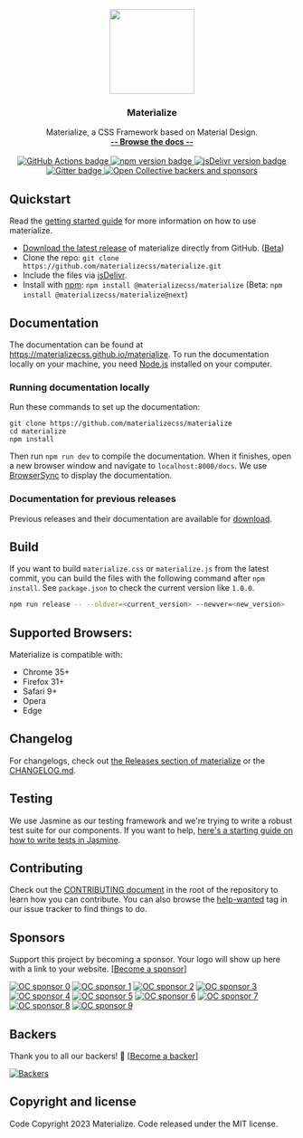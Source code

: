 <p align="center">
  <a href="https://materializecss.github.io/materialize/">
    <img src="https://materializecss.github.io/materialize/res/materialize.svg" width="150">
  </a>
</p>

<h3 align="center">Materialize</h3>

<p align="center">
  Materialize, a CSS Framework based on Material Design.
  <br>
  <a href="https://materializecss.github.io/materialize/"><strong>-- Browse the docs --</strong></a>
  <br>
  <br>
  <a href="https://github.com/materializecss/materialize/actions/">
    <img src="https://github.com/materializecss/materialize/actions/workflows/nightly.yml/badge.svg" alt="GitHub Actions badge">
  </a>
  <a href="https://www.npmjs.com/package/@materializecss/materialize">
    <img src="https://badge.fury.io/js/%40materializecss%2Fmaterialize.svg" alt="npm version badge">
  </a>
  <a href="https://www.jsdelivr.com/package/npm/@materializecss/materialize">
    <img src="https://data.jsdelivr.com/v1/package/npm/@materializecss/materialize/badge" alt="jsDelivr version badge">
  </a>
  <a href="https://gitter.im/materializecss/materialize">
    <img src="https://badges.gitter.im/Join%20Chat.svg" alt="Gitter badge">
  </a>
  <a href="https://opencollective.com/materialize">
    <img alt="Open Collective backers and sponsors" src="https://img.shields.io/opencollective/all/materialize">
  </a>
</p>

## Quickstart
Read the [getting started guide](https://materializecss.github.io/materialize/getting-started.html) for more information on how to use materialize.

- [Download the latest release](https://github.com/materializecss/materialize/releases/latest) of materialize directly from GitHub. ([Beta](https://github.com/materializecss/materialize/releases/))
- Clone the repo: `git clone https://github.com/materializecss/materialize.git`
- Include the files via [jsDelivr](https://www.jsdelivr.com/package/npm/@materializecss/materialize).
- Install with [npm](https://www.npmjs.com): `npm install @materializecss/materialize` (Beta: `npm install @materializecss/materialize@next`)

## Documentation
The documentation can be found at <https://materializecss.github.io/materialize>. To run the documentation locally on your machine, you need [Node.js](https://nodejs.org/en/) installed on your computer.

### Running documentation locally
Run these commands to set up the documentation:

```shell
git clone https://github.com/materializecss/materialize
cd materialize
npm install
```

Then run `npm run dev` to compile the documentation. When it finishes, open a new browser window and navigate to `localhost:8000/docs`. We use [BrowserSync](https://www.browsersync.io/) to display the documentation.

### Documentation for previous releases
Previous releases and their documentation are available for [download](https://github.com/materializecss/materialize/releases).

## Build
If you want to build `materialize.css` or `materialize.js` from the latest commit, you can build the files with the following command after `npm install`. See `package.json` to check the current version like `1.0.0`.

```sh
npm run release -- --oldver=<current_version> --newver=<new_version>
```

## Supported Browsers:
Materialize is compatible with:

- Chrome 35+
- Firefox 31+
- Safari 9+
- Opera
- Edge

## Changelog
For changelogs, check out [the Releases section of materialize](https://github.com/materializecss/materialize/releases) or the [CHANGELOG.md](CHANGELOG.md).

## Testing
We use Jasmine as our testing framework and we're trying to write a robust test suite for our components. If you want to help, [here's a starting guide on how to write tests in Jasmine](CONTRIBUTING.md#jasmine-testing-guide).

## Contributing
Check out the [CONTRIBUTING document](CONTRIBUTING.md) in the root of the repository to learn how you can contribute. You can also browse the [help-wanted](https://github.com/materializecss/materialize/labels/help-wanted) tag in our issue tracker to find things to do.

## Sponsors
Support this project by becoming a sponsor. Your logo will show up here with a link to your website. [[Become a sponsor](https://opencollective.com/materialize#sponsor)]

[![OC sponsor 0](https://opencollective.com/materialize/sponsor/0/avatar.svg)](https://opencollective.com/materialize/sponsor/0/website)
[![OC sponsor 1](https://opencollective.com/materialize/sponsor/1/avatar.svg)](https://opencollective.com/materialize/sponsor/1/website)
[![OC sponsor 2](https://opencollective.com/materialize/sponsor/2/avatar.svg)](https://opencollective.com/materialize/sponsor/2/website)
[![OC sponsor 3](https://opencollective.com/materialize/sponsor/3/avatar.svg)](https://opencollective.com/materialize/sponsor/3/website)
[![OC sponsor 4](https://opencollective.com/materialize/sponsor/4/avatar.svg)](https://opencollective.com/materialize/sponsor/4/website)
[![OC sponsor 5](https://opencollective.com/materialize/sponsor/5/avatar.svg)](https://opencollective.com/materialize/sponsor/5/website)
[![OC sponsor 6](https://opencollective.com/materialize/sponsor/6/avatar.svg)](https://opencollective.com/materialize/sponsor/6/website)
[![OC sponsor 7](https://opencollective.com/materialize/sponsor/7/avatar.svg)](https://opencollective.com/materialize/sponsor/7/website)
[![OC sponsor 8](https://opencollective.com/materialize/sponsor/8/avatar.svg)](https://opencollective.com/materialize/sponsor/8/website)
[![OC sponsor 9](https://opencollective.com/materialize/sponsor/9/avatar.svg)](https://opencollective.com/materialize/sponsor/9/website)


## Backers
Thank you to all our backers! 🙏 [[Become a backer](https://opencollective.com/materialize#backer)]

[![Backers](https://opencollective.com/materialize/backers.svg?width=890)](https://opencollective.com/materialize#backers)

## Copyright and license
Code Copyright 2023 Materialize. Code released under the MIT license.